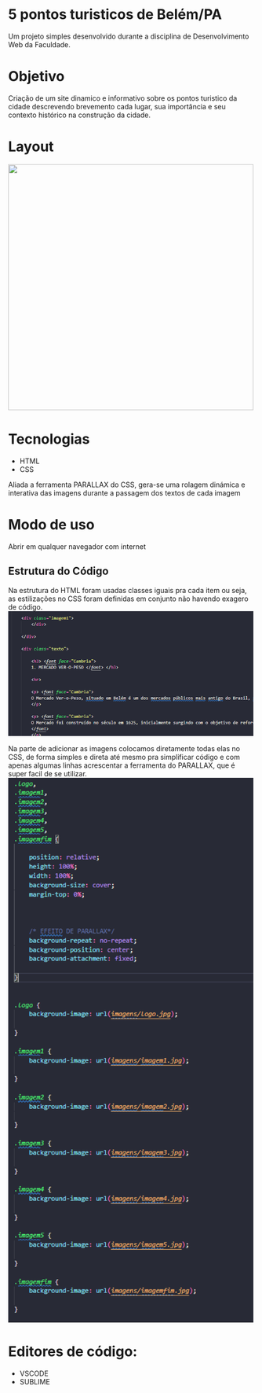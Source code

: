 # 5 pontos turisticos de Belém/PA
Um projeto simples desenvolvido durante a disciplina de Desenvolvimento Web da Faculdade.

# Objetivo
Criação de um site dinamico e informativo sobre os pontos turistico da cidade descrevendo brevemento cada lugar, sua importância e seu contexto histórico na construção da cidade.

# Layout
<img width="500" height="500" src="https://github.com/user-attachments/assets/7cb867ac-0f95-413d-b359-58fd62aafa91" />

# Tecnologias
* HTML
* CSS

Aliada a ferramenta PARALLAX do CSS, gera-se uma rolagem dinámica e interativa das imagens durante a passagem dos textos de cada imagem

# Modo de uso
Abrir em qualquer navegador com internet

## Estrutura do Código
Na estrutura do HTML foram usadas classes iguais pra cada item ou seja, as estilizações no CSS foram definidas em conjunto não havendo exagero de código.
<br>
<img src="codigo.png" alt="exemplo1" width="500">

Na parte de adicionar as imagens colocamos diretamente todas elas no CSS, de forma simples e direta até mesmo pra simplificar código
e com apenas algumas linhas acrescentar a ferramenta do PARALLAX, que é super facil de se utilizar.
<br>
<img src="codigo2.png" alt="exemplo2" width="500">

# Editores de código:
* VSCODE
* SUBLIME

